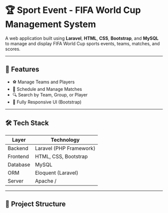 # 🏆 Sport Event - FIFA World Cup Management System

A web application built using **Laravel**, **HTML**, **CSS**, **Bootstrap**, and **MySQL** to manage and display FIFA World Cup sports events, teams, matches, and scores.

---

## 🚀 Features

- ⚽ Manage Teams and Players  
- 📅 Schedule and Manage Matches      
- 🔍 Search by Team, Group, or Player    
- 📱 Fully Responsive UI (Bootstrap)

---

## 🛠️ Tech Stack

| Layer       | Technology             |
|-------------|------------------------|
| Backend     | Laravel (PHP Framework)|
| Frontend    | HTML, CSS, Bootstrap   |
| Database    | MySQL                  |
| ORM         | Eloquent (Laravel)     |
| Server      | Apache /               |

---

## 📂 Project Structure

